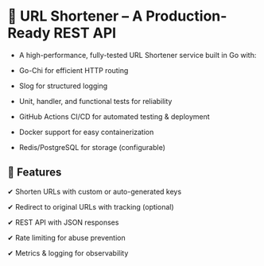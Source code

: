 # 🔗 URL Shortener – A Production-Ready REST API
- A high-performance, fully-tested URL Shortener service built in Go with:

- Go-Chi for efficient HTTP routing

- Slog for structured logging

- Unit, handler, and functional tests for reliability

- GitHub Actions CI/CD for automated testing & deployment

- Docker support for easy containerization

- Redis/PostgreSQL for storage (configurable)

## 🚀 Features
✔ Shorten URLs with custom or auto-generated keys

✔ Redirect to original URLs with tracking (optional)

✔ REST API with JSON responses

✔ Rate limiting for abuse prevention

✔ Metrics & logging for observability